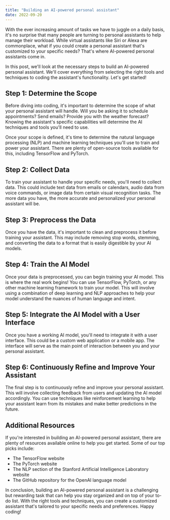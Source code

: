 ```yaml
---
title: "Building an AI-powered personal assistant"
date: 2022-09-20
---
```





With the ever increasing amount of tasks we have to juggle on a daily basis, it's no surprise that many people are turning to personal assistants to help manage their workload. While virtual assistants like Siri or Alexa are commonplace, what if you could create a personal assistant that's customized to your specific needs? That's where AI-powered personal assistants come in.

In this post, we'll look at the necessary steps to build an AI-powered personal assistant. We'll cover everything from selecting the right tools and techniques to coding the assistant's functionality. Let's get started!

## Step 1: Determine the Scope

Before diving into coding, it's important to determine the scope of what your personal assistant will handle. Will you be asking it to schedule appointments? Send emails? Provide you with the weather forecast? Knowing the assistant's specific capabilities will determine the AI techniques and tools you'll need to use.

Once your scope is defined, it's time to determine the natural language processing (NLP) and machine learning techniques you'll use to train and power your assistant. There are plenty of open-source tools available for this, including TensorFlow and PyTorch.

## Step 2: Collect Data

To train your assistant to handle your specific needs, you'll need to collect data. This could include text data from emails or calendars, audio data from voice commands, or image data from certain visual recognition tasks. The more data you have, the more accurate and personalized your personal assistant will be.

## Step 3: Preprocess the Data

Once you have the data, it's important to clean and preprocess it before training your assistant. This may include removing stop words, stemming, and converting the data to a format that is easily digestible by your AI models.

## Step 4: Train the AI Model

Once your data is preprocessed, you can begin training your AI model. This is where the real work begins! You can use TensorFlow, PyTorch, or any other machine learning framework to train your model. This will involve using a combination of deep learning and NLP approaches to help your model understand the nuances of human language and intent.

## Step 5: Integrate the AI Model with a User Interface

Once you have a working AI model, you'll need to integrate it with a user interface. This could be a custom web application or a mobile app. The interface will serve as the main point of interaction between you and your personal assistant.

## Step 6: Continuously Refine and Improve Your Assistant

The final step is to continuously refine and improve your personal assistant. This will involve collecting feedback from users and updating the AI model accordingly. You can use techniques like reinforcement learning to help your assistant learn from its mistakes and make better predictions in the future.

## Additional Resources

If you're interested in building an AI-powered personal assistant, there are plenty of resources available online to help you get started. Some of our top picks include:

- The TensorFlow website
- The PyTorch website
- The NLP section of the Stanford Artificial Intelligence Laboratory website
- The GitHub repository for the OpenAI language model

In conclusion, building an AI-powered personal assistant is a challenging but rewarding task that can help you stay organized and on top of your to-do list. With the right tools and techniques, you can create a customized assistant that's tailored to your specific needs and preferences. Happy coding!